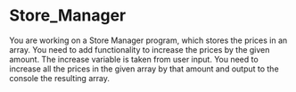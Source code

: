 # Store_Manager
You are working on a Store Manager program, which stores the prices in an array. You need to add functionality to increase the prices by the given amount. The increase variable is taken from user input. You need to increase all the prices in the given array by that amount and output to the console the resulting array.
